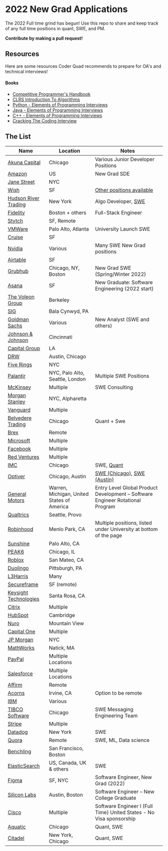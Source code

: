 # 2022 New Grad Applications

The 2022 Full time grind has begun! Use this repo to share and keep track of any full time positions in quant, SWE, and PM.  

**Contribute by making a pull request!**  

## Resources
Here are some resources Coder Quad recommends to prepare for OA's and technical interviews!
#### Books
* [Competitive Programmer's Handbook](https://cses.fi/book/book.pdf)
* [CLRS Introduction To Algorithms](https://amzn.to/2X3YuUS)
* [Python - Elements of Programming Interviews](https://amzn.to/3fExT7o)
* [Java - Elements of Programming Interviews](https://amzn.to/2U0DnSd)
* [C++ - Elements of Programming Interviews](https://amzn.to/3yqalKF)
* [Cracking The Coding Interview](https://amzn.to/2Vvk2c9)

## The List

| Name  |  Location |  Notes |
|---|---|-------------|
|[Akuna Capital](https://akunacapital.com/careers?experience=junior&department=development#careers) | Chicago | Various Junior Developer Positions |
|[Amazon](https://www.amazon.jobs/en/jobs/1558079/software-development-engineer-2022-us?cmpid=SPLICX0248M&utm_source=linkedin.com&utm_campaign=cxro&utm_medium=social_media&utm_content=job_posting&ss=paid) | US | New Grad SDE |
|[Jane Street](https://www.janestreet.com/join-jane-street/position/5311286002/) | NYC | |
[Wish](https://jobs.smartrecruiters.com/Wish/743999745330820)| SF | [Other positions available](https://www.wish.com/careers/jobs) |
[Hudson River Trading](https://www.hudsonrivertrading.com/careers/job/?gh_jid=82675)| New York | Algo Developer, [SWE](https://www.hudsonrivertrading.com/careers/job/?gh_jid=86641) |
|[Fidelity](https://jobs.fidelity.com/job-details/13162494/2021-2022-undergraduates-full-stack-engineer-merrimack-nh/)| Boston + others | Full-Stack Engineer |
|[Stytch](https://jobs.ashbyhq.com/stytch/b4ee9734-3657-4393-8eca-269ae179d7eb) | SF, Remote | |
|[VMWare](https://careers.vmware.com/new-graduates/jobs/R2111971?lang=en-us) | Palo Alto, Atlanta | University Launch SWE |
|[Cruise](https://boards.greenhouse.io/cruise/jobs/2364685) | SF | |
|[Nvidia](https://nvidia.wd5.myworkdayjobs.com/UniversityJobs/) | Various | Many SWE New Grad positions |
|[Airtable](https://boards.greenhouse.io/airtable/jobs/5311220002?) | SF | |
|[Grubhub](https://careers-grubhub.icims.com/jobs/11919/software-engineer-i/job) | Chicago, NY, Boston | New Grad SWE (Spring/Winter 2022) |
|[Asana](https://boards.greenhouse.io/earlycareerprograms/jobs/3261084) | SF | New Graduate: Software Engineering (2022 start)
|[The Voleon Group](https://jobs.lever.co/voleon/a059b894-b468-4fb1-a86f-36fb63afe3a5) | Berkeley | |
|[SIG](https://careers.sig.com/job/5471/Software-Developer-Campus-2022-Start) | Bala Cynwyd, PA | |
|[Goldman Sachs](https://www.goldmansachs.com/careers/students/programs/americas/new-analyst-program.html) | Various | New Analyst (SWE and others)|
|[Johnson & Johnson](https://jobs.jnj.com/jobs/2005853988W?lang=en-us&previousLocale=en-US) | Cincinnati | |
|[Capital Group](https://jobs.capitalgroup.com/job/Los-Angeles-New-Grad-Software-Development-Engineer-I-CA-90071/740361000/) | LA | |
|[DRW](https://drw.com/careers/job/1881596) | Austin, Chicago | |
|[Five Rings](https://fiverings.avature.net/careers/FolderDetail/New-York-New-York-United-States-Software-Developer-Campus-Hire-Full-Time-Class-of-2022/543) | NYC | |
|[Palantir](https://www.palantir.com/careers/) | NYC, Palo Alto, Seattle, London | Multiple SWE Positions | 
|[McKinsey](https://www.mckinsey.com/careers/search-jobs/jobs/analyst-softwareengineerdataengineerdatascientist-campusstudents-41876) | Multiple | SWE Consulting |
|[Morgan Stanley](https://www.morganstanley.com/careers/career-opportunities-search#) | NYC, Alpharetta | |
|[Vanguard](https://www.vanguardjobs.com/job-search-results/?category=Technology&level%5B%5D=Student%20%26%20Recent%20Graduates) | Multiple | |
|[Belvedere Trading](http://www.belvederetrading.com/jobs/) | Chicago | Quant + Swe |
|[Brex](https://www.brex.com/careers/engineering/5319155002?gh_jid=5319155002)| Remote | |
|[Microsoft](https://careers.microsoft.com/us/en/job/1085245/Software-Engineering-Full-time-Opportunities-for-University-Graduates) | Multiple | |
|[Facebook](https://www.facebook.com/careers/v2/jobs/213402246952404/) | Multiple | |
|[Red Ventures](https://careers.redventures.com/positions.html?team=college&office=&brand=) | Multiple | |
|[IMC](https://careers.imc.com/us/en/job/REQ-01188/Graduate-Software-Engineer) | Chicago | SWE, [Quant](https://careers.imc.com/us/en/job/REQ-01184/Graduate-Quant-Trader) | 
|[Optiver](https://www.optiver.com/working-at-optiver/career-opportunities/5423850002/) | Chicago, Austin | [SWE (Chicago)](https://www.optiver.com/working-at-optiver/career-opportunities/5423850002/), [SWE (Austin)](https://www.optiver.com/working-at-optiver/career-opportunities/5423874002/) | 
|[General Motors](https://search-careers.gm.com/job/GENEA0084JR000044848ENUS/Entry-Level-Global-Product-Development-Software-Engineer-Rotational-Program) | Warren, Michigan, United States of America | Entry Level Global Product Development – Software Engineer Rotational Program |
|[Qualtrics](https://www.qualtrics.com/careers/us/en/job/260179/Software-Engineer-New-Grad-Seattle-WA) | Seattle, Provo | |
|[Robinhood](https://robinhood.com/us/en/careers/openings/) | Menlo Park, CA | Multiple positions, listed under University at bottom of the page|
|[Sunshine](https://jobs.lever.co/sunshine/a576f278-9748-49ab-b0b5-1104ef8880c4) | Palo Alto, CA |  |
|[PEAK6](https://careers.peak6.com/jobs/campus/chicago-il-united-states/software-engineer-campus-entry-level/3193254?gh_jid=3193254#/) | Chicago, IL |  |
|[Roblox](https://corp.roblox.com/careers/listing/?gh_jid=3185067) | San Mateo, CA |  |
|[Duolingo](https://boards.greenhouse.io/duolingo/jobs/5422486002?gh_src=10b1cce22us) | Pittsburgh, PA |  |
|[L3Harris](https://careers.l3harris.com/search-jobs/Software%20engineer%20new%20grad/4832/1?glat=40.71066&glon=-73.99903) | Many |  |
|[Secureframe](https://jobs.lever.co/secureframe/d90aa468-f846-413f-a9c9-0834d3dfa9d7) | SF (remote) |  |
|[Keysight Technologies](https://jobs.keysight.com/job/Santa-Rosa-R&D-Engineer-2%2C-Software-CA-95401/768839700/) | Santa Rosa, CA |  |
|[Citrix](https://jobs.citrix.com/job/R27644/University-Software-Engineer-2022) | Multiple |  |
|[HubSpot](https://www.hubspot.com/careers/jobs/1847807?hubs_signup-cta=careers-apply) | Cambridge |  |
|[Nuro](https://www.nuro.ai/careersitem?gh_jid=3355701) | Mountain View |  |
|[Capital One](https://campus.capitalone.com/job/mclean/technology-development-program-associate-2022/1786/19643594) | Multiple |  |
|[JP Morgan](https://jpmc.fa.oraclecloud.com/hcmUI/CandidateExperience/en/sites/CX_1001/job/210139739/apply/email?keyword=2022+Software+Engineer+Program+-+Full+Time+Opportunity) | NYC |  |
|[MathWorks](https://www.mathworks.com/company/jobs/opportunities/search?job_type_id%5B%5D=1756&keywords=new+graduate&location%5B%5D=US&posting_org_id%5B%5D=1&posting_team_id%5B%5D=6&posting_team_id%5B%5D=5&posting_team_id%5B%5D=22&posting_team_id%5B%5D=21&posting_team_id%5B%5D=12&posting_team_id%5B%5D=12&posting_team_id%5B%5D=3&posting_team_id%5B%5D=13&posting_team_id%5B%5D=1&posting_team_id%5B%5D=20&posting_team_id%5B%5D=11&posting_team_id%5B%5D=8&posting_team_id%5B%5D=4&posting_team_id%5B%5D=7&posting_team_id%5B%5D=18&posting_team_id%5B%5D=10&posting_team_id%5B%5D=9&posting_team_id%5B%5D=2) | Natick, MA |  |
|[PayPal](https://wd1.myworkdaysite.com/recruiting/paypal/jobs/job/San-Jose-CA/Software-Engineer---Recent-College-Graduate_R0075015) | Multiple Locations |  |
|[Salesforce](https://salesforce.wd1.myworkdayjobs.com/en-US/External_Career_Site/job/California---San-Francisco/AMTS-Software-Engineer_JR105192?d=cta-nav-sjb-1) | Multiple Locations |  |
|[Affirm](https://boards.greenhouse.io/affirm/jobs/4650345003) | Remote |  |
[Acorns](https://boards.greenhouse.io/acorns/jobs/2589045?gh_jid=2589045) | Irvine, CA | Option to be remote|
|[IBM](https://careers.ibm.com/job/13459877/entry-level-associate-developer-commercial-remote/?codes=JB_EPH_JobBoard2021) | Various | |
|[TIBCO Software](https://hrbrg.co/of6nni) | Chicago | SWE Messaging Engineering Team | 
|[Stripe](https://stripe.com/jobs/listing/new-grad-software-engineer/3368453?gh_src=73vnei) | Multiple | | 
|[Datadog](https://www.datadoghq.com/careers/detail/?gh_jid=3339660&gh_src=8363eca61) | New York | SWE |
|[Quora](https://boards.greenhouse.io/quora) | Remote | SWE, ML, Data science | 
|[Benchling](https://www.benchling.com/careers/?gh_jid=3248513#detail) | San Francisco, Boston |  |
|[ElasticSearch](https://jobs.elastic.co/jobs/engineering/distributed-global/graduate-software-engineer/3342699?lang=en_us#/) | US, Canada, UK & others | SWE | 
|[Figma](https://jobs.lever.co/figma/54b745d8-29b1-45cd-8109-63213f524929) | SF, NYC | Software Engineer, New Grad (2022) | 
|[Silicon Labs](https://jobs.jobvite.com/silabs/job/odEEgfwv) | Austin, Boston | Software Engineer – New College Graduate  |
|[Cisco](https://jobs.cisco.com/jobs/ProjectDetail/Software-Engineer-I-Full-Time-United-States/1337310) | Multiple | Software Engineer I (Full Time) United States - No Visa sponsorship |
|[Aquatic](https://boards.greenhouse.io/aquaticcapitalmanagement) | Chicago | Quant, SWE | 
|[Citadel](https://www.citadel.com/careers/open-positions/positions-for-students/?keyword=Full%20Time) | New York, Chicago | Quant, SWE | 
